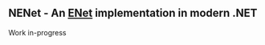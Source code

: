 ## NENet - An [ENet](https://github.com/lsalzman/enet) implementation in modern .NET
Work in-progress